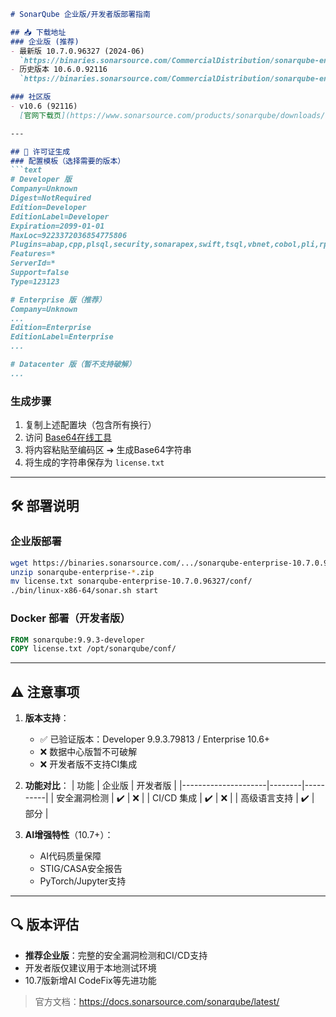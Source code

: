 ```markdown
# SonarQube 企业版/开发者版部署指南

## 📥 下载地址
### 企业版 (推荐)
- 最新版 10.7.0.96327 (2024-06)  
  `https://binaries.sonarsource.com/CommercialDistribution/sonarqube-enterprise/sonarqube-enterprise-10.7.0.96327.zip`
- 历史版本 10.6.0.92116  
  `https://binaries.sonarsource.com/CommercialDistribution/sonarqube-enterprise/sonarqube-enterprise-10.6.0.92116.zip`

### 社区版
- v10.6 (92116)  
  [官网下载页](https://www.sonarsource.com/products/sonarqube/downloads/)

---

## 🔑 许可证生成
### 配置模板（选择需要的版本）
```text
# Developer 版
Company=Unknown
Digest=NotRequired
Edition=Developer
EditionLabel=Developer
Expiration=2099-01-01
MaxLoc=9223372036854775806
Plugins=abap,cpp,plsql,security,sonarapex,swift,tsql,vbnet,cobol,pli,rpg,vb
Features=*
ServerId=*
Support=false
Type=123123

# Enterprise 版（推荐）
Company=Unknown
...
Edition=Enterprise
EditionLabel=Enterprise
...

# Datacenter 版（暂不支持破解）
...
```

### 生成步骤
1. 复制上述配置块（包含所有换行）
2. 访问 [Base64在线工具](https://tool.chinaz.com/tools/base64.aspx)
3. 将内容粘贴至编码区 ➔ 生成Base64字符串
4. 将生成的字符串保存为 `license.txt`

---

## 🛠️ 部署说明
### 企业版部署
```bash
wget https://binaries.sonarsource.com/.../sonarqube-enterprise-10.7.0.96327.zip
unzip sonarqube-enterprise-*.zip
mv license.txt sonarqube-enterprise-10.7.0.96327/conf/
./bin/linux-x86-64/sonar.sh start
```

### Docker 部署（开发者版）
```dockerfile
FROM sonarqube:9.9.3-developer
COPY license.txt /opt/sonarqube/conf/
```

---

## ⚠️ 注意事项
1. **版本支持**：
   - ✅ 已验证版本：Developer 9.9.3.79813 / Enterprise 10.6+
   - ❌ 数据中心版暂不可破解
   - ❌ 开发者版不支持CI集成

2. **功能对比**：
   | 功能                | 企业版 | 开发者版 |
   |---------------------|--------|----------|
   | 安全漏洞检测        | ✔️     | ❌       |
   | CI/CD 集成          | ✔️     | ❌       |
   | 高级语言支持        | ✔️     | 部分     |

3. **AI增强特性**（10.7+）：
   - AI代码质量保障
   - STIG/CASA安全报告
   - PyTorch/Jupyter支持

---

## 🔍 版本评估
- **推荐企业版**：完整的安全漏洞检测和CI/CD支持
- 开发者版仅建议用于本地测试环境
- 10.7版新增AI CodeFix等先进功能

> 官方文档：https://docs.sonarsource.com/sonarqube/latest/
``` 
